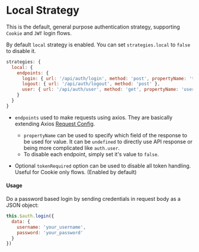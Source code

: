 # Local Strategy

This is the default, general purpose authentication strategy, supporting `Cookie` and `JWT` login flows.

By default `local` strategy is enabled. You can set `strategies.local` to `false` to disable it.

```js
strategies: {
  local: {
    endpoints: {
      login: { url: '/api/auth/login', method: 'post', propertyName: 'token' },
      logout: { url: '/api/auth/logout', method: 'post' },
      user: { url: '/api/auth/user', method: 'get', propertyName: 'user' }
    }
  }
}
```

* `endpoints` used to make requests using axios. They are basically extending Axios [Request Config](https://github.com/axios/axios#request-config).
  * `propertyName` can be used to specify which field of the response to be used for value. It can be `undefined` to directly use API response or being more complicated like `auth.user`.
  * To disable each endpoint, simply set it's value to `false`.

* Optional `tokenRequired` option can be used to disable all token handling. Useful for Cookie only flows. (Enabled by default)

#### Usage

Do a password based login by sending credentials in request body as a JSON object:

```js
this.$auth.login({
  data: {
    username: 'your_username',
    password: 'your_password'
  }
})
```
